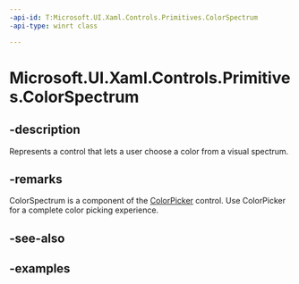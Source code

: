 ```yaml
---
-api-id: T:Microsoft.UI.Xaml.Controls.Primitives.ColorSpectrum
-api-type: winrt class

---
```

<!-- Class syntax.
public class ColorSpectrum : Control, Control
-->

# Microsoft.UI.Xaml.Controls.Primitives.ColorSpectrum



## -description

Represents a control that lets a user choose a color from a visual spectrum.



## -remarks

ColorSpectrum is a component of the [ColorPicker](../microsoft.ui.xaml.controls/colorpicker.md) control. Use ColorPicker for a complete color picking experience.



## -see-also



## -examples



